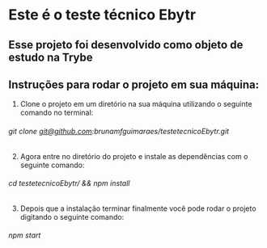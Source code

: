 # Este é o teste técnico Ebytr

## Esse projeto foi desenvolvido como objeto de estudo na Trybe

## Instruções para rodar o projeto em sua máquina:

1. Clone o projeto em um diretório na sua máquina utilizando o seguinte comando no terminal:
###### git clone git@github.com:brunamfguimaraes/testetecnicoEbytr.git
2. Agora entre no diretório do projeto e instale as dependências com o seguinte comando:
###### cd testetecnicoEbytr/ && npm install
3. Depois que a instalação terminar finalmente você pode rodar o projeto digitando o seguinte comando:
###### npm start

